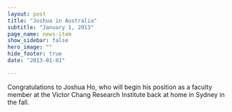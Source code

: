 ```yaml
---
layout: post
title: "Joshua in Australia"
subtitle: "January 1, 2013"
page_name: news-item
show_sidebar: false
hero_image: ""
hide_footer: true
date: "2013-01-01"

---
```


Congratulations to Joshua Ho, who will begin his position as a faculty member at the Victor Chang Research Institute back at home in Sydney in the fall.

